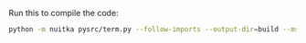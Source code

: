 Run this to compile the code:
```bash
python -m nuitka pysrc/term.py --follow-imports --output-dir=build --msvc=latest
```